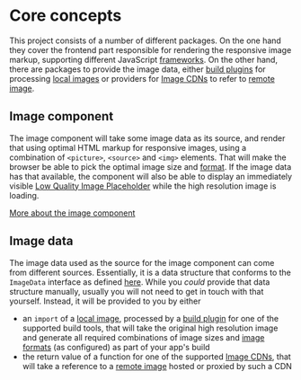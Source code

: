 # Core concepts

This project consists of a number of different packages. On the one hand they cover the frontend part responsible for rendering the responsive image markup, supporting different JavaScript [frameworks](../frameworks/index.md). On the other hand, there are packages to provide the image data, either [build plugins](../build/index.md) for processing [local images](./local-images.md) or providers for [Image CDNs](../cdn/index.md) to refer to [remote image](./remote-images.md).

## Image component

The image component will take some image data as its source, and render that using optimal HTML markup for responsive images, using a combination of `<picture>`, `<source>` and `<img>` elements. That will make the browser be able to pick the optimal image size and [format](./image-formats.md). If the image data has that available, the component will also be able to display an immediately visible [Low Quality Image Placeholder](./lqip.md) while the high resolution image is loading.

[More about the image component](component.md)

## Image data

The image data used as the source for the image component can come from different sources. Essentially, it is a data structure that conforms to the `ImageData` interface as defined [here](https://github.com/simonihmig/responsive-image/blob/docs-vitepress/packages/core/src/types.ts). While you _could_ provide that data structure manually, usually you will not need to get in touch with that yourself. Instead, it will be provided to you by either

- an `import` of a [local image](./local-images.md), processed by a [build plugin](../build/index.md) for one of the supported build tools, that will take the original high resolution image and generate all required combinations of image sizes and [image formats](./image-formats.md) (as configured) as part of your app's build
- the return value of a function for one of the supported [Image CDNs](../cdn/index.md), that will take a reference to a [remote image](./remote-images.md) hosted or proxied by such a CDN
